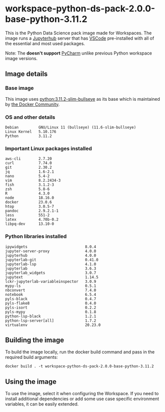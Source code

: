 # workspace-python-ds-pack-2.0.0-base-python-3.11.2
This is the Python Data Science pack image made for Workspaces. 
The image runs a [Jupyterhub](https://jupyter.org/hub) server that has [VSCode](https://github.com/coder/code-server) pre-installed with all of the essential and most used packages.

Note: The **doesn't support** [PyCharm](https://lp.jetbrains.com/projector/) unlike previous Python workspace image versions.

## Image details
### Base image
This image uses [python:3.11.2-slim-bullseye](https://hub.docker.com/layers/library/python/3.11.2-slim-bullseye/images/sha256-bb315a212e098bf2a95d9b444f0eee78b5dffb96caac78ac5fddf2ce3134adf1?context=explore) as its base which is maintained by [the Docker Community](https://github.com/docker-library/python).

### OS and other details
```
Debian         GNU/Linux 11 (bullseye) (11.6-slim-bullseye)
Linux Kernel   5.10.176
Python         3.11.2
```

### Important Linux packages installed
```
aws-cli        2.7.20
curl           7.74.0
git            2.30.2
jq             1.6-2.1
nano           5.4-2
vim            8.2.2434-3
fish           3.1.2-3
zsh            5.8-6
R              4.3.0
node           18.16.0
docker         23.0.6
htop           3.0.5-7
pandoc         2.9.2.1-1
less           551-2
latex          4.70b-0.2
libpq-dev      13.10-0
```

### Python libraries installed
```
ipywidgets                          8.0.4
jupyter-server-proxy                4.0.0
jupyterhub                          4.0.0
jupyterlab-git                      0.41.0
jupyterlab-lsp                      4.1.0
jupyterlab                          3.6.3
jupyterlab_widgets                  3.0.7
jupytext                            1.14.5
lckr-jupyterlab-variableinspector   3.0.9
mypy-ls                             0.5.1
nbconvert                           7.4.0
notebook                            6.5.4
pyls-black                          0.4.7
pyls-flake8                         0.4.0
pyls-isort                          0.2.2
pyls-mypy                           0.1.8
python-lsp-black                    1.2.1
python-lsp-server[all]              1.7.2
virtualenv                          20.23.0
```

## Building the image
To build the image locally, run the docker build command and pass in the required build arguments:
```
docker build . -t workspace-python-ds-pack-2.0.0-base-python-3.11.2
```

## Using the image
To use the image, select it when configuring the Workspace.
If you need to install additional dependencies or add some use case specific environment variables, it can be easily extended.
